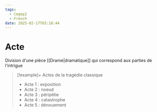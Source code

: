 ```yaml
---
tags:
  - Cegep2
  - French
date: 2025-02-17T03:18:44
---
```


# Acte

Division d'une pièce [[Drame|dramatique]] qui correspond aux parties de l'intrigue

> [!example]+ Actes de la tragédie classique
> - Acte 1 : exposition
> - Acte 2 : noeud
> - Acte 3 : péripétie
> - Acte 4 : catastrophe
> - Acte 5 : dénouement